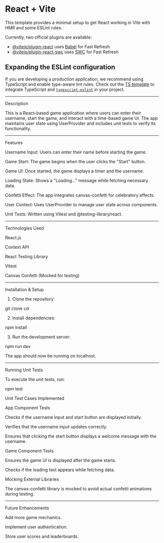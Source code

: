 # React + Vite

This template provides a minimal setup to get React working in Vite with HMR and some ESLint rules.

Currently, two official plugins are available:

- [@vitejs/plugin-react](https://github.com/vitejs/vite-plugin-react/blob/main/packages/plugin-react/README.md) uses [Babel](https://babeljs.io/) for Fast Refresh
- [@vitejs/plugin-react-swc](https://github.com/vitejs/vite-plugin-react-swc) uses [SWC](https://swc.rs/) for Fast Refresh

## Expanding the ESLint configuration

If you are developing a production application, we recommend using TypeScript and enable type-aware lint rules. Check out the [TS template](https://github.com/vitejs/vite/tree/main/packages/create-vite/template-react-ts) to integrate TypeScript and [`typescript-eslint`](https://typescript-eslint.io) in your project.

--------------------------------------------------------------------------------------------------------------------------------------------------------------------------
Description

This is a React-based game application where users can enter their username, start the game, and interact with a time-based game UI. 
The app maintains user state using UserProvider and includes unit tests to verify its functionality.

--------------------------------------------------------------------------------------------------------------------------------------------------------------------------

Features

Username Input: Users can enter their name before starting the game.

Game Start: The game begins when the user clicks the "Start" button.

Game UI: Once started, the game displays a timer and the username.

Loading State: Shows a "Loading..." message while fetching necessary data.

Confetti Effect: The app integrates canvas-confetti for celebratory effects.

User Context: Uses UserProvider to manage user state across components.

Unit Tests: Written using Vitest and @testing-library/react.

--------------------------------------------------------------------------------------------------------------------------------------------------------------------------

Technologies Used

React.js

Context API

React Testing Library

Vitest

Canvas Confetti (Mocked for testing)

--------------------------------------------------------------------------------------------------------------------------------------------------------------------------

Installation & Setup

1. Clone the repository:

git clone <repository-url>
cd <project-folder>

2. Install dependencies:

npm install

3. Run the development server:

npm run dev

The app should now be running on localhost.

--------------------------------------------------------------------------------------------------------------------------------------------------------------------------

Running Unit Tests

To execute the unit tests, run:

npm test

Unit Test Cases Implemented

App Component Tests

Checks if the username input and start button are displayed initially.

Verifies that the username input updates correctly.

Ensures that clicking the start button displays a welcome message with the username.

Game Component Tests

Ensures the game UI is displayed after the game starts.

Checks if the loading text appears while fetching data.

Mocking External Libraries

The canvas-confetti library is mocked to avoid actual confetti animations during testing.

--------------------------------------------------------------------------------------------------------------------------------------------------------------------------

Future Enhancements

Add more game mechanics.

Implement user authentication.

Store user scores and leaderboards.